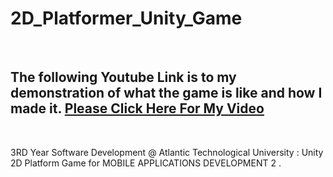 # 2D_Platformer_Unity_Game

<br>

## The following Youtube Link is to my demonstration of what the game is like and how I made it. [Please Click Here For My Video](https://www.youtube.com/watch?v=8aa8d8bhbPE)

<br>

3RD Year Software Development @ Atlantic Technological University :  Unity 2D Platform Game for  MOBILE APPLICATIONS DEVELOPMENT 2 .

